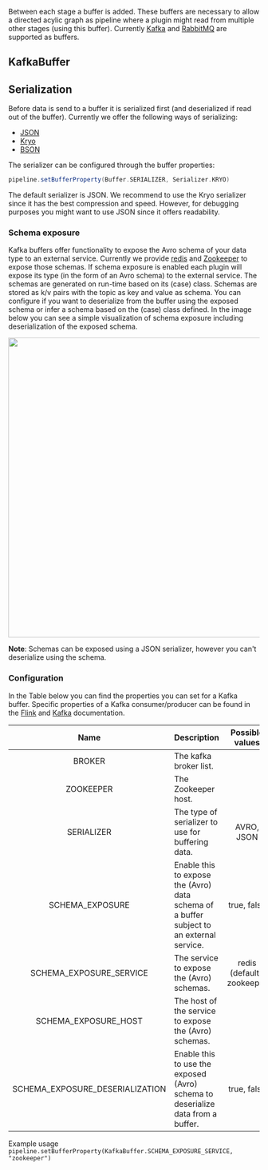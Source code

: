Between each stage a buffer is added. These buffers are necessary to allow a directed acylic graph as pipeline where a plugin might read from multiple other stages (using this buffer). Currently [Kafka](https://kafka.apache.org/) and [RabbitMQ](https://www.rabbitmq.com/) are supported as buffers.
## KafkaBuffer
## Serialization
Before data is send to a buffer it is serialized first (and deserialized if read out of the buffer). Currently we offer the following ways of serializing: 

- [JSON](https://www.json.org/)
- [Kryo](https://github.com/EsotericSoftware/kryo)
- [BSON](http://bsonspec.org/)

The serializer can be configured through the buffer properties: 

```scala
pipeline.setBufferProperty(Buffer.SERIALIZER, Serializer.KRYO)
```

The default serializer is JSON. 
We recommend to use the Kryo serializer since it has the best compression and speed. However, for debugging purposes you might want to use JSON since it offers readability.

### Schema exposure
Kafka buffers offer functionality to expose the Avro schema of your data type to an external service. Currently we provide [redis](https://redis.io/) and [Zookeeper](https://zookeeper.apache.org/) to expose those schemas. If schema exposure is enabled each plugin will expose its type (in the form of an Avro schema) to the external service. The schemas are generated on run-time based on its (case) class. Schemas are stored as k/v pairs with the topic as key and value as schema. You can configure if you want to deserialize from the buffer using the exposed schema or infer a schema based on the (case) class defined. In the image below you can see a simple visualization of schema exposure including deserialization of the exposed schema.

<p align="center"><img src="https://i.imgur.com/QPI290F.png" width="600"></p>

**Note**: Schemas can be exposed using a JSON serializer, however you can't deserialize using the schema. 
### Configuration
In the Table below you can find the properties you can set for a Kafka buffer. Specific properties of a Kafka consumer/producer can be found in the [Flink](https://ci.apache.org/projects/flink/flink-docs-release-1.4/dev/connectors/kafka.html) and [Kafka](https://kafka.apache.org/documentation/#consumerconfigs) documentation.

|               Name              | Description                                                                              |       Possible values      |
|:-------------------------------:|------------------------------------------------------------------------------------------|:--------------------------:|
| BROKER                          | The kafka broker list.                                                                   |                            |
| ZOOKEEPER                       | The Zookeeper host.                                                                      |                            |
| SERIALIZER                      | The type of serializer to use for buffering data.                                        | AVRO, JSON                 |
| SCHEMA_EXPOSURE                 | Enable this to expose the (Avro) data schema of a buffer subject to an external service. | true, false                |
| SCHEMA_EXPOSURE_SERVICE         | The service to expose the (Avro) schemas.                                                | redis (default), zookeeper |
| SCHEMA_EXPOSURE_HOST            | The host of the service to expose the (Avro) schemas.                                    |                            |
| SCHEMA_EXPOSURE_DESERIALIZATION | Enable this to use the exposed (Avro) schema to deserialize data from a buffer.          | true, false                |

Example usage `pipeline.setBufferProperty(KafkaBuffer.SCHEMA_EXPOSURE_SERVICE, "zookeeper")`